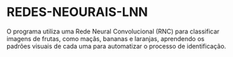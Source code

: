 # REDES-NEOURAIS-LNN
O programa utiliza uma Rede Neural Convolucional (RNC) para classificar imagens de frutas, como maçãs, bananas e laranjas, aprendendo os padrões visuais de cada uma para automatizar o processo de identificação.
